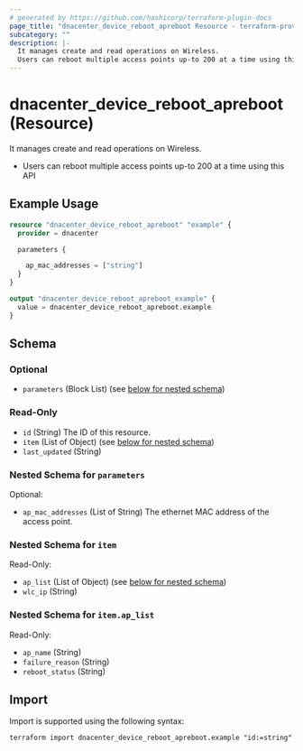 ```yaml
---
# generated by https://github.com/hashicorp/terraform-plugin-docs
page_title: "dnacenter_device_reboot_apreboot Resource - terraform-provider-dnacenter"
subcategory: ""
description: |-
  It manages create and read operations on Wireless.
  Users can reboot multiple access points up-to 200 at a time using this API
---
```


# dnacenter_device_reboot_apreboot (Resource)

It manages create and read operations on Wireless.

- Users can reboot multiple access points up-to 200 at a time using this API

## Example Usage

```terraform
resource "dnacenter_device_reboot_apreboot" "example" {
  provider = dnacenter

  parameters {

    ap_mac_addresses = ["string"]
  }
}

output "dnacenter_device_reboot_apreboot_example" {
  value = dnacenter_device_reboot_apreboot.example
}
```

<!-- schema generated by tfplugindocs -->
## Schema

### Optional

- `parameters` (Block List) (see [below for nested schema](#nestedblock--parameters))

### Read-Only

- `id` (String) The ID of this resource.
- `item` (List of Object) (see [below for nested schema](#nestedatt--item))
- `last_updated` (String)

<a id="nestedblock--parameters"></a>
### Nested Schema for `parameters`

Optional:

- `ap_mac_addresses` (List of String) The ethernet MAC address of the access point.


<a id="nestedatt--item"></a>
### Nested Schema for `item`

Read-Only:

- `ap_list` (List of Object) (see [below for nested schema](#nestedobjatt--item--ap_list))
- `wlc_ip` (String)

<a id="nestedobjatt--item--ap_list"></a>
### Nested Schema for `item.ap_list`

Read-Only:

- `ap_name` (String)
- `failure_reason` (String)
- `reboot_status` (String)

## Import

Import is supported using the following syntax:

```shell
terraform import dnacenter_device_reboot_apreboot.example "id:=string"
```
